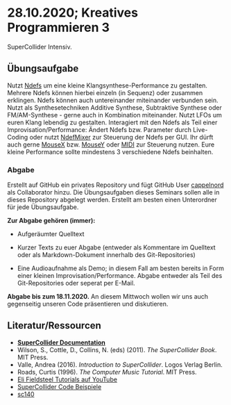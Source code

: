 # 28.10.2020; Kreatives Programmieren 3

SuperCollider Intensiv.

## Übungsaufgabe

Nutzt [Ndefs](https://doc.sccode.org/Classes/Ndef.html) um eine kleine Klangsynthese-Performance zu gestalten. Mehrere Ndefs können hierbei einzeln (in Sequenz) oder zusammen erklingen. Ndefs können auch untereinander miteinander verbunden sein. Nutzt als Synthesetechniken Additive Synthese, Subtraktive Synthese oder FM/AM-Synthese - gerne auch in Kombination miteinander. Nutzt LFOs um euren Klang lebendig zu gestalten. Interagiert mit den Ndefs als Teil einer Improvisation/Performance: Ändert Ndefs bzw. Parameter durch Live-Coding oder nutzt [NdefMixer](https://doc.sccode.org/Classes/NdefMixer.html) zur Steuerung der Ndefs per GUI. Ihr dürft auch gerne [MouseX](https://doc.sccode.org/Classes/MouseX.html) bzw. [MouseY](https://doc.sccode.org/Classes/MouseY.html) oder [MIDI](../../FAQ/midi_cc.scd) zur Steuerung nutzen. Eure kleine Performance sollte mindestens 3 verschiedene Ndefs beinhalten.

### Abgabe

Erstellt auf GitHub ein privates Repository und fügt GitHub User [cappelnord](https://github.com/cappelnord) als Collaborator hinzu. Die Übungsaufgaben dieses Seminars sollen alle in dieses Repository abgelegt werden. Erstellt am besten einen Unterordner für jede Übungsaufgabe.

**Zur Abgabe gehören (immer):**

* Aufgeräumter Quelltext

* Kurzer Texts zu euer Abgabe (entweder als Kommentare im Quelltext oder als Markdown-Dokument innerhalb des Git-Repositories)

* Eine Audioaufnahme als Demo; in diesem Fall am besten bereits in Form einer kleinen Improvisation/Performance. Abgabe entweder als Teil des Git-Repositories oder seperat per E-Mail.

**Abgabe bis zum 18.11.2020.** An diesem Mittwoch wollen wir uns auch gegenseitig unseren Code präsentieren und diskutieren.

## Literatur/Ressourcen

* **[SuperCollider Documentation](https://doc.sccode.org/)**
* Wilson, S., Cottle, D., Collins, N. (eds) (2011). *The SuperCollider Book*. MIT Press.
* Valle, Andrea (2016). *Introduction to SuperCollider*. Logos Verlag Berlin.
* Roads, Curtis (1996). *The Computer Music Tutorial*. MIT Press.
* [Eli Fieldsteel Tutorials auf YouTube](https://www.youtube.com/c/elifieldsteel/videos)
* [SuperCollider Code Beispiele](https://sccode.org)
* [sc140](https://supercollider.github.io/community/sc140)